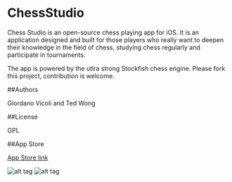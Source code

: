 # ChessStudio

Chess Studio is an open-source chess playing app for iOS. It is an application designed and built for those players who really want to deepen their knowledge in the field of chess, studying chess regularly and participate in tournaments.

The app is powered by the utlra strong Stockfish chess engine. Please fork this project, contribution is welcome.

##Authors

Giordano Vicoli and Ted Wong

##License

GPL

##App Store

[App Store link](https://itunes.apple.com/us/app/chess-studio-light/id694586937)

![alt tag](http://www.smallchess.com/Screenshots/ChessStudio1.jpeg)
![alt tag](http://www.smallchess.com/Screenshots/ChessStudio2.jpeg)
